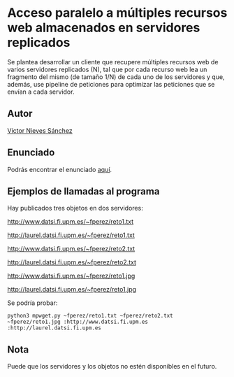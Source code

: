 # Acceso paralelo a múltiples recursos web almacenados en servidores replicados
Se plantea desarrollar un cliente que recupere múltiples recursos web de varios servidores replicados (N), 
tal que por cada recurso web lea un fragmento del mismo (de tamaño 1/N) de cada uno de los servidores y que, 
además, use pipeline de peticiones para optimizar las peticiones que se envían a cada servidor.

## Autor
[Víctor Nieves Sánchez](https://twitter.com/VictorNS69)

## Enunciado
Podrás encontrar el enunciado [aquí](/statement.md).

## Ejemplos de llamadas al programa
Hay publicados tres objetos en dos servidores:

<http://www.datsi.fi.upm.es/~fperez/reto1.txt>

<http://laurel.datsi.fi.upm.es/~fperez/reto1.txt>

<http://www.datsi.fi.upm.es/~fperez/reto2.txt>

<http://laurel.datsi.fi.upm.es/~fperez/reto2.txt>

<http://www.datsi.fi.upm.es/~fperez/reto1.jpg>

<http://laurel.datsi.fi.upm.es/~fperez/reto1.jpg>

Se podría probar:
```
python3 mpwget.py ~fperez/reto1.txt ~fperez/reto2.txt ~fperez/reto1.jpg :http://www.datsi.fi.upm.es :http://laurel.datsi.fi.upm.es
```
## Nota
Puede que los servidores y los objetos no estén disponibles en el futuro.
